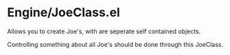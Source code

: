 # Engine/JoeClass.el
Allows you to create Joe's, with are seperate self contained objects.

Controlling something about all Joe's should be done through this JoeClass.

